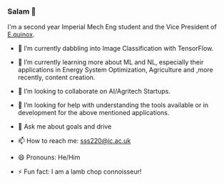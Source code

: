 ### Salam 👋

I'm a second year Imperial Mech Eng student and the Vice President of [E.quinox](https://www.imperialcollegeunion.org/activities/a-to-z/equinox).

- 🔭 I’m currently dabbling into Image Classification with TensorFlow.

- 🌱 I’m currently learning more about ML and NL, especially their applications in Energy System Optimization, Agriculture and ,more recently, content creation. 

- 👯 I’m looking to collaborate on AI/Agritech Startups.

- 🤔 I’m looking for help with understanding the tools available or in development for the above mentioned applications.

- 💬 Ask me about goals and drive

- 📫 How to reach me: sss220@ic.ac.uk

- 😄 Pronouns: He/Him 

- ⚡ Fun fact: I am a lamb chop connoisseur!
